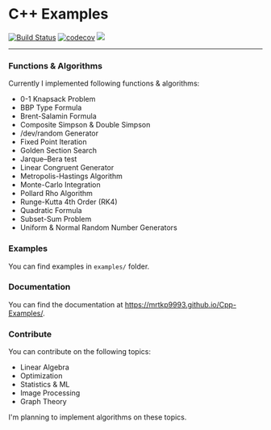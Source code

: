 # C++ Examples
[![Build Status](https://travis-ci.org/mrtkp9993/Cpp-Examples.svg?branch=master)](https://travis-ci.org/mrtkp9993/Cpp-Examples) 
[![codecov](https://codecov.io/gh/mrtkp9993/Cpp-Examples/branch/master/graph/badge.svg)](https://codecov.io/gh/mrtkp9993/Cpp-Examples)
![](https://img.shields.io/github/license/mrtkp9993/Cpp-Examples.svg)
***

### Functions & Algorithms

Currently I implemented following functions & algorithms:

* 0-1 Knapsack Problem
* BBP Type Formula
* Brent-Salamin Formula
* Composite Simpson & Double Simpson
* /dev/random Generator
* Fixed Point Iteration
* Golden Section Search
* Jarque–Bera test
* Linear Congruent Generator
* Metropolis-Hastings Algorithm
* Monte-Carlo Integration
* Pollard Rho Algorithm
* Runge-Kutta 4th Order (RK4)
* Quadratic Formula
* Subset-Sum Problem
* Uniform & Normal Random Number Generators


### Examples

You can find examples in `examples/` folder.

### Documentation

You can find the documentation at https://mrtkp9993.github.io/Cpp-Examples/.

### Contribute

You can contribute on the following topics:

* Linear Algebra
* Optimization
* Statistics & ML
* Image Processing
* Graph Theory

I'm planning to implement algorithms on these topics.
